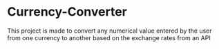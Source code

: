 # Currency-Converter
This project is made to convert any numerical value entered by the user from one currency to another based on the exchange rates from an API
